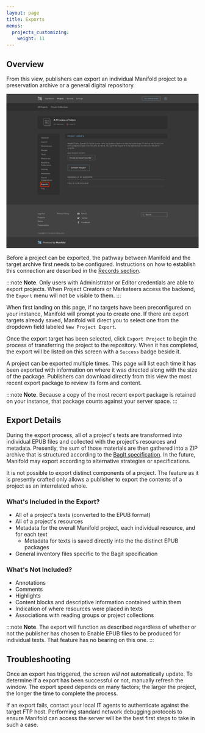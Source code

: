 ```yaml
---
layout: page
title: Exports
menus:
  projects_customizing:
    weight: 11
---
```


## Overview

From this view, publishers can export an individual Manifold project to a preservation archive or a general digital repository.

![Export View](/docs/assets/projects/export-view.png)

Before a project can be exported, the pathway between Manifold and the target archive first needs to be configured. Instructions on how to establish this connection are described in the [Records section](/docs/customizing/records/export).

:::note
<strong>Note</strong>. Only users with Administrator or Editor credentials are able to export projects. When Project Creators or Marketeers access the backend, the <code>Export</code> menu will not be visible to them.
:::

When first landing on this page, if no targets have been preconfigured on your instance, Manifold will prompt you to create one. If there are export targets already saved, Manifold will direct you to select one from the dropdown field labeled `New Project Export`.

Once the export target has been selected, click `Export Project` to begin the process of transferring the project to the repository. When it has completed, the export will be listed on this screen with a `Success` badge beside it.

A project can be exported multiple times. This page will list each time it has been exported with information on where it was directed along with the size of the package. Publishers can download directly from this view the most recent export package to review its form and content.

:::note
<strong>Note</strong>. Because a copy of the most recent export package is retained on your instance, that package counts against your server space.
:::

## Export Details

During the export process, all of a project's texts are transformed into individual EPUB files and collected with the project's resources and metadata. Presently, the sum of those materials are then gathered into a ZIP archive that is structured according to the [BagIt specification](https://github.com/jkunze/bagitspec). In the future, Manifold may export according to alternative strategies or specifications.

It is not possible to export distinct components of a project. The feature as it is presently crafted only allows a publisher to export the contents of a project as an interrelated whole.

### What's Included in the Export?

- All of a project's texts (converted to the EPUB format)
- All of a project's resources
- Metadata for the overall Manifold project, each individual resource, and for each text
  - Metadata for texts is saved directly into the the distinct EPUB packages
- General inventory files specific to the Bagit specification

### What's Not Included?

- Annotations
- Comments
- Highlights
- Content blocks and descriptive information contained within them
- Indication of where resources were placed in texts
- Associations with reading groups or project collections

:::note
<strong>Note</strong>. The export will function as described regardless of whether or not the publisher has chosen to Enable EPUB files to be produced for individual texts. That feature has no bearing on this one.
:::

## Troubleshooting

Once an export has triggered, the screen *will not* automatically update. To determine if a export has been successful or not, manually refresh the window. The export speed depends on many factors; the larger the project, the longer the time to complete the process.

If an export fails, contact your local IT agents to authenticate against the target FTP host. Performing standard network debugging protocols to ensure Manifold can access the server will be the best first steps to take in such a case.
